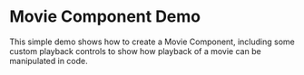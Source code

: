 # Movie Component Demo

This simple demo shows how to create a Movie Component, including some custom playback controls to show how playback of a movie can be manipulated in code.